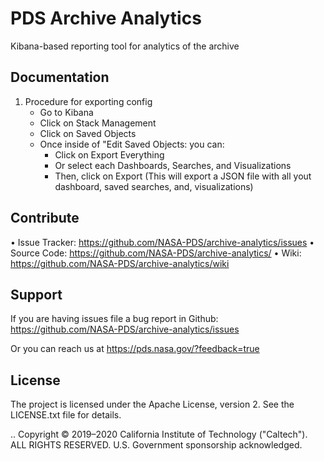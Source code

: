 # PDS Archive Analytics

Kibana-based reporting tool for analytics of the archive

## Documentation
1. Procedure for exporting config
   * Go to Kibana
   * Click on Stack Management
   * Click on Saved Objects
   * Once inside of "Edit Saved Objects: you can:
      * Click on Export Everything
      * Or select each Dashboards, Searches, and Visualizations 
      * Then, click on Export (This will export a JSON file with all yout dashboard, saved searches, and, visualizations)

## Contribute

• Issue Tracker: https://github.com/NASA-PDS/archive-analytics/issues
• Source Code: https://github.com/NASA-PDS/archive-analytics/
• Wiki: https://github.com/NASA-PDS/archive-analytics/wiki


## Support

If you are having issues file a bug report in Github: https://github.com/NASA-PDS/archive-analytics/issues

Or you can reach us at https://pds.nasa.gov/?feedback=true


## License

The project is licensed under the Apache License, version 2. See the
LICENSE.txt file for details.

.. Copyright © 2019–2020 California Institute of Technology ("Caltech").
   ALL RIGHTS RESERVED. U.S. Government sponsorship acknowledged.
